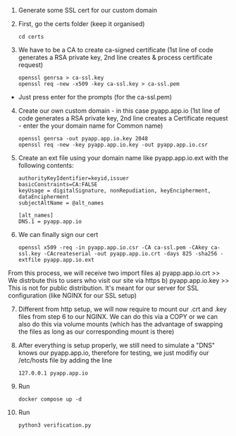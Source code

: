1. Generate some SSL cert for our custom domain

2. First, go the certs folder (keep it organised)
   ```
   cd certs
   ```

3. We have to be a CA to create ca-signed certificate (1st line of code generates a RSA private key, 2nd line creates & process certificate request)
   ```
   openssl genrsa > ca-ssl.key
   openssl req -new -x509 -key ca-ssl.key > ca-ssl.pem
   ```

- Just press enter for the prompts (for the ca-ssl.pem)

4. Create our own custom domain - in this case pyapp.app.io (1st line of code generates a RSA private key, 2nd line creates a Certificate request - enter the your domain name for Common name)
   ```
   openssl genrsa -out pyapp.app.io.key 2048
   openssl req -new -key pyapp.app.io.key -out pyapp.app.io.csr
   ```

5. Create an ext file using your domain name like pyapp.app.io.ext with the following contents:
   ```
   authorityKeyIdentifier=keyid,issuer
   basicConstraints=CA:FALSE
   keyUsage = digitalSignature, nonRepudiation, keyEncipherment, dataEncipherment
   subjectAltName = @alt_names

   [alt_names]
   DNS.1 = pyapp.app.io
   ```

6. We can finally sign our cert
   ```
   openssl x509 -req -in pyapp.app.io.csr -CA ca-ssl.pem -CAkey ca-ssl.key -CAcreateserial -out pyapp.app.io.crt -days 825 -sha256 -extfile pyapp.app.io.ext
   ```

From this process, we will receive two import files
a) pyapp.app.io.crt >> We distrbute this to users who visit our site via https
b) pyapp.app.io.key >> This is not for public distribution. It's meant for our server for SSL configuration (like NGINX for our SSL setup)

7. Different from http setup, we will now require to mount our .crt and .key files from step 6 to our NGINX.
   We can do this via a COPY or we can also do this via volume mounts (which has the advantage of swapping the files as long as our corresponding mount is there)

8. After everything is setup properly, we still need to simulate a "DNS" knows our pyapp.app.io, therefore for testing, we just modifiy our /etc/hosts file by adding the line
   ```
   127.0.0.1 pyapp.app.io
   ```

9. Run
   ```
   docker compose up -d
   ```

10. Run
    ```
    python3 verification.py
    ```
